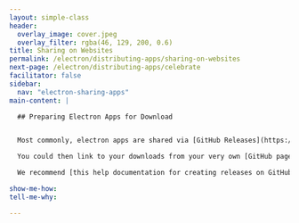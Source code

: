 ```yaml
---
layout: simple-class
header:
  overlay_image: cover.jpeg
  overlay_filter: rgba(46, 129, 200, 0.6)
title: Sharing on Websites
permalink: /electron/distributing-apps/sharing-on-websites
next-page: /electron/distributing-apps/celebrate
facilitator: false
sidebar:
  nav: "electron-sharing-apps"
main-content: |

  ## Preparing Electron Apps for Download


  Most commonly, electron apps are shared via [GitHub Releases](https://help.github.com/articles/about-releases/). People who create and package their own applications upload the binaries to a GitHub repository where others can download them. You can see some great examples of this on the [electron app page](https://electron.atom.io/apps/). This is free, version controlled, and kept cleanly alongside your code.

  You could then link to your downloads from your very own [GitHub pages site](https://pages.github.com/), or any site for that matter. [Learn how to make your own GitHub Pages site here](https://services.github.com{{site.baseurl}}/github-cli/).

  We recommend [this help documentation for creating releases on GitHub](https://help.github.com/articles/creating-releases/).

show-me-how:
tell-me-why:

---
```


